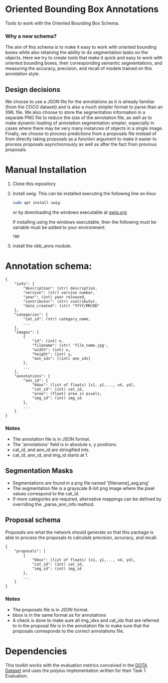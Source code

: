 # Oriented Bounding Box Annotations
Tools to work with the Oriented Bounding Box Schema.

### Why a new schema?
The aim of this schema is to make it easy to work with oriented bounding boxes while also retaining the ability to do segmentation tasks on the objects.
Here we try to create tools that make it quick and easy to work with oriented bounding boxes, their corresponding semantic segmentations, and measuring the accuracy, precision, and recall of models trained on this annotation style.

## Design decisions
We choose to use a JSON file for the annotations as it is already familiar (from the COCO dataset) and is also a much simpler format to parse than an XML file. 
We also choose to store the segmentation information in a separate PNG file to reduce the size of the annotation file, as well as to make dynamic loading of annotation segmentation simpler, especially in cases where there may be very many instances of objects in a single image.
Finally, we choose to process predictions from a proposals file instead of from directly taking proposals as a function argument to make it easier to process proposals asynchronously as well as after the fact from previous proposals.

# Manual Installation
1.  Clone this repository
2.  Install swig.
    This can be installed executing the following line on linux
    ```bash
    sudo apt install swig
    ```
    or by downloading the windows executable at [swig.org](http://www.swig.org/download.html)
    
    If installing using the windows executable, then the following must be variable must be added to your environment:
    ```
    TBD
    ``` 

3.  install the obb_anns module.

# Annotation schema:

```
{
    "info": {
        "description": (str) description,
        "version": (str) version number,
        "year": (int) year released,
        "contributor": (str) contributor,
        "date_created": (str) "YYYY/MM/DD"
    },
    "categories": {
        "cat_id": (str) category_name,
        ...
    },
    "images": [
        {
            "id": (int) n,
            "filename": (str) 'file_name.jpg',
            "width": (int) x,
            "height": (int) y,
            "ann_ids": [(int) ann_ids]
        },
        ...
    ],
    "annotations": {
        "ann_id": {
            "bbox": (list of floats) [x1, y1,..., x4, y4],
            "cat_id": (int) cat_id,
            "area": (float) area in pixels,
            "img_id": (int) img_id
        },
        ...
    }
}
```

### Notes
- The annotation file is in JSON format.
- The 'annotations' field is in absolute x, y positions.
- cat_id, and ann_id are stringified ints.
- cat_id, ann_id, and img_id starts at 1.

## Segmentation Masks
- Segmentations are found in a png file named '[filename]_seg.png'
- The segmentation file is a grayscale 8-bit png image where the pixel values correspond to the cat_id.
- If more categories are required, alternative mappings can be defined by overriding the _parse_ann_info method.

## Proposal schema
Proposals are what the network should generate so that this package is able to process the proposals to calculate precision, accuracy, and recall.

```
{
    "proposals": [
        {
            "bbox": (list of floats) [x1, y1,..., x4, y4],
            "cat_id": (int) cat_id,
            "img_id": (int) img_id
        },
        ...
    ]
}
```

### Notes
- The proposals file is in JSON format.
- bbox is in the same format as for annotations
- A check is done to make sure all img_idxs and cat_ids that are referred to in the proposal file is in the annotation file to make sure that the proposals corresponds to the correct annotations file.


# Dependencies
This toolkit works with the evaluation metrics conceived in the [DOTA Dataset](https://captain-whu.github.io/DOTA/tasks.html) and uses the polyiou implementation written for their Task 1 Evaluation.
